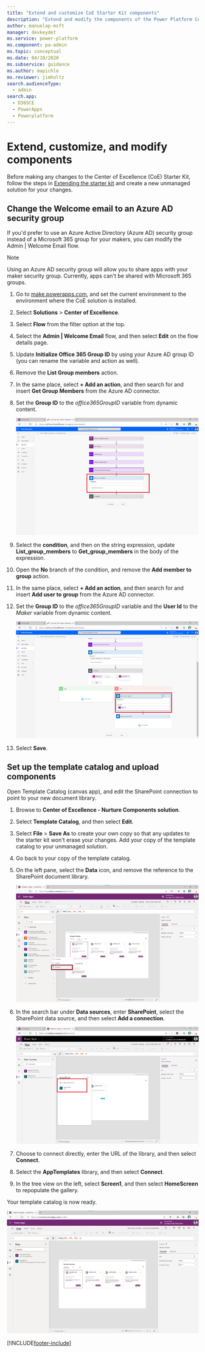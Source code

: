 ```yaml
---
title: "Extend and customize CoE Starter Kit components"
description: "Extend and modify the components of the Power Platform Center of Excellence (CoE) Starter Kit. Change to an Azure security group and set up a template catalog."
author: manuelap-msft
manager: devkeydet
ms.service: power-platform
ms.component: pa-admin
ms.topic: conceptual
ms.date: 04/10/2020
ms.subservice: guidance
ms.author: mapichle
ms.reviewer: jimholtz
search.audienceType: 
  - admin
search.app: 
  - D365CE
  - PowerApps
  - Powerplatform
---
```

# Extend, customize, and modify components

Before making any changes to the Center of Excellence (CoE) Starter Kit, follow the steps in [Extending the starter kit](setup.md#extending-the-starter-kit) and create a new unmanaged solution for your changes.

## Change the Welcome email to an Azure AD security group

If you'd prefer to use an Azure Active Directory (Azure AD) security group instead of a Microsoft 365 group for your makers, you can modify the Admin \| Welcome Email flow.  

> [!NOTE]
> Using an Azure AD security group will allow you to share apps with your maker security group. Currently, apps can't be shared with Microsoft 365 groups.

1. Go to [make.powerapps.com](<https://make.powerapps.com>), and set the current environment to the environment where the CoE solution is installed.

1. Select **Solutions** > **Center of Excellence**.

1. Select **Flow** from the filter option at the top.

1. Select the **Admin \| Welcome Email** flow, and then select **Edit** on the flow details page.

1. Update **Initialize Office 365 Group ID** by using your Azure AD group ID (you can rename the variable and action as well).

1. Remove the **List Group members** action.

1. In the same place, select **+ Add an action**, and then search for and insert **Get Group Members** from the Azure AD connector.

1. Set the **Group ID** to the _office365GroupID_ variable from dynamic content.

    ![Get group members](media/coe74.png "Get group members")

1. Select the **condition**, and then on the string expression, update **List_group_members** to **Get_group_members** in the body of the expression.

1. Open the **No** branch of the condition, and remove the **Add member to group** action.

1. In the same place, select **+ Add an action**, and then search for and insert **Add user to group** from the Azure AD connector.

1. Set the **Group ID** to the *office365GroupID* variable and the **User Id** to the *Maker* variable from dynamic content.

    ![Add user to group action](media/coe75.png "Add user to group action")

1. Select **Save**.

## Set up the template catalog and upload components

Open Template Catalog (canvas app), and edit the SharePoint connection to point to your new document library.

1. Browse to **Center of Excellence - Nurture Components solution**.

1. Select **Template Catalog**, and then select **Edit**.

1. Select **File** > **Save As** to create your own copy so that any updates to the starter kit won't erase your changes. Add your copy of the template catalog to your unmanaged solution.

1. Go back to your copy of the template catalog.

1. On the left pane, select the **Data** icon, and remove the reference to the SharePoint document library.

    ![Template Catalog setup - modify SharePoint connection](media/coe76.png "Template Catalog setup - modify SharePoint connection")

1. In the search bar under **Data sources**, enter **SharePoint**, select the SharePoint data source, and then select **Add a connection**.

    ![Template Catalog setup - add a SharePoint connection](media/coe77.png "Template Catalog setup - add a SharePoint connection")

1. Choose to connect directly, enter the URL of the library, and then select **Connect**.

1. Select the **AppTemplates** library, and then select **Connect**.

1. In the tree view on the left, select **Screen1**, and then select **HomeScreen** to repopulate the gallery.

Your template catalog is now ready.

![Template catalog](media/coe78.png "Template catalog")

<!--- Commenting this out until version 3.20041.19 is live so that these msapp files will work in production
### Controls provided in the Template Catalog app

The following three components are included to help you get started with the Template Catalog. You can download them from [GitHub](https://github.com/microsoft/powerapps-tools/raw/master/Administration/CoEStarterKit/Individual%20Components/CoE%20Components.zip).

All three components provide a style property that you can use to set the default look and feel for people who use the components; if you don't modify this property, the components will use the default theme for the app.

**Dual range slider**: This control lets the user get two values from an input range. The values can then be used to filter galleries or define limits within their app.

**Calendar control**: Similar to the dual range slider, this control lets user get a date or a date range. The dates can then be used to filter galleries or define limits within their apps.

**Header with navigation control**: This control allows users to have their header and navigation prebuilt for them. It helps you to streamline the look and feel across your organization.

In the *MenuList* property, the user must specify the screen names to use for navigation.

```
Table(
    {TextShown: "Home Screen", Screen: App.ActiveScreen},
    {TextShown: "Search", Screen: App.ActiveScreen},
    {TextShown: "Contact", Screen: App.ActiveScreen})
```
:::row:::
   :::column span="":::
      ![Header with navigation control component](media/coe79.png "Header with navigation control component")
   :::column-end:::
   :::column span="":::
      ![Dual range slider component](media/coe80.jpg "Dual range slider component")
   :::column-end:::
:::row-end:::
--->


[!INCLUDE[footer-include](../../includes/footer-banner.md)]

